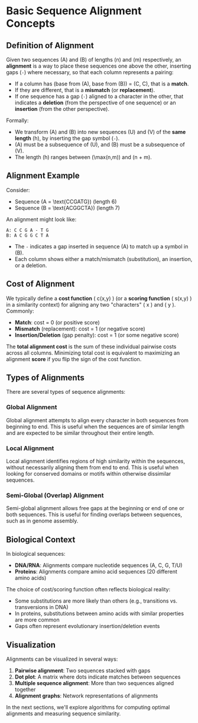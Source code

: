 # Basic Sequence Alignment Concepts

## Definition of Alignment

Given two sequences \(A\) and \(B\) of lengths \(n\) and \(m\) respectively, an **alignment** is a way to place these sequences one above the other, inserting gaps (`-`) where necessary, so that each column represents a pairing:

- If a column has (base from \(A\), base from \(B\)) = (C, C), that is a **match**.
- If they are different, that is a **mismatch** (or **replacement**).
- If one sequence has a gap (`-`) aligned to a character in the other, that indicates a **deletion** (from the perspective of one sequence) or an **insertion** (from the other perspective).

Formally:
- We transform \(A\) and \(B\) into new sequences \(U\) and \(V\) of the **same length** \(h\), by inserting the gap symbol (`-`). 
- \(A\) must be a subsequence of \(U\), and \(B\) must be a subsequence of \(V\).
- The length \(h\) ranges between \(\max(n,m)\) and \(n + m\).

## Alignment Example

Consider:
- Sequence \(A = \text{CCGATG}\) (length 6)
- Sequence \(B = \text{ACGGCTA}\) (length 7)

An alignment might look like:

```
A: C C G A - T G
B: A C G G C T A
```

- The `-` indicates a gap inserted in sequence \(A\) to match up a symbol in \(B\).
- Each column shows either a match/mismatch (substitution), an insertion, or a deletion.

## Cost of Alignment

We typically define a **cost function** \( c(x,y) \) (or a **scoring function** \( s(x,y) \) in a similarity context) for aligning any two "characters" \( x \) and \( y \). Commonly:

- **Match**: cost = 0 (or positive score)
- **Mismatch** (replacement): cost = 1 (or negative score)
- **Insertion/Deletion** (gap penalty): cost = 1 (or some negative score)

The **total alignment cost** is the sum of these individual pairwise costs across all columns. Minimizing total cost is equivalent to maximizing an alignment **score** if you flip the sign of the cost function.

## Types of Alignments

There are several types of sequence alignments:

### Global Alignment

Global alignment attempts to align every character in both sequences from beginning to end. This is useful when the sequences are of similar length and are expected to be similar throughout their entire length.

### Local Alignment

Local alignment identifies regions of high similarity within the sequences, without necessarily aligning them from end to end. This is useful when looking for conserved domains or motifs within otherwise dissimilar sequences.

### Semi-Global (Overlap) Alignment

Semi-global alignment allows free gaps at the beginning or end of one or both sequences. This is useful for finding overlaps between sequences, such as in genome assembly.

## Biological Context

In biological sequences:

- **DNA/RNA**: Alignments compare nucleotide sequences (A, C, G, T/U)
- **Proteins**: Alignments compare amino acid sequences (20 different amino acids)

The choice of cost/scoring function often reflects biological reality:

- Some substitutions are more likely than others (e.g., transitions vs. transversions in DNA)
- In proteins, substitutions between amino acids with similar properties are more common
- Gaps often represent evolutionary insertion/deletion events

## Visualization

Alignments can be visualized in several ways:

1. **Pairwise alignment**: Two sequences stacked with gaps
2. **Dot plot**: A matrix where dots indicate matches between sequences
3. **Multiple sequence alignment**: More than two sequences aligned together
4. **Alignment graphs**: Network representations of alignments

In the next sections, we'll explore algorithms for computing optimal alignments and measuring sequence similarity.
